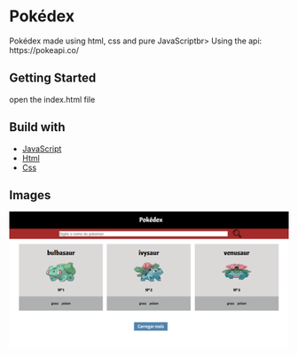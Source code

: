 <h1>Pokédex</h1>

<p>
  Pokédex made using html, css and pure JavaScriptbr>
  Using the api: https://pokeapi.co/
</p>

## Getting Started

open the index.html file

## Build with

<p align="left">
    <ul>
        <li><a href="https://developer.mozilla.org/pt-BR/docs/Aprender/JavaScript">JavaScript</a></li>
        <li><a href="https://developer.mozilla.org/pt-BR/docs/Web/HTML">Html</a></li>
        <li><a href="https://developer.mozilla.org/pt-BR/docs/Web/CSS">Css</a></li>
    </ul>
</p>

## Images
 
 ![VISUAL](captura.PNG)
